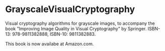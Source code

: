 # GrayscaleVisualCryptography
Visual cryptography algorithms for grayscale images, to accompany the book "Improving Image Quality in Visual Cryptography" by Springer. 
ISBN-13: 978-9811382888, ISBN-10: 9811382883. 

This book is now availabe at Amazon.com. 
